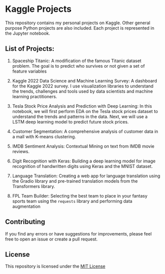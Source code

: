 # Kaggle Projects
This repository contains my personal projects on Kaggle. 
Other general purpose Python projects are also included.
Each project is represented in the Jupyter notebook.

## List of Projects:
1. Spaceship Titanic:
A modification of the famous Titanic dataset problem. The goal is 
to predict who survives or not given a set of feature variables

2. Kaggle 2022 Data Science and Machine Learning Survey:
A dashboard for the Kaggle 2022 survey. I use visualization libraries
to understand the trends, challenges and tools used by data scientists
and machine learning practitioners.

3. Tesla Stock Price Analysis and Prediction with Deep Learning:
In this notebook, we will first perform EDA on the Tesla stock prices dataset to understand the trends and patterns in the data. Next, we will use a LSTM deep learning model to predict future stock prices.

4. Customer Segmentation:
A comprehensive analysis of customer data in a mall with K-means clustering.

5. IMDB Sentiment Analysis:
Contextual Mining on text from IMDB movie reviews.

6. Digit Recognition with Keras:
Building a deep learning model for image recognition of handwritten digits using Keras and the MNIST dataset.

7. Language Translation:
Creating a web app for language translation using the Gradio library and pre-trained translation models from the Transformers library. 

8. FPL Team Builder:
Selecting the best team to place in your fantasy sports team using the `requests` library and performing data augmentation

## Contributing
If you find any errors or have suggestions for improvements, please feel
free to open an issue or create a pull request.

## License
This repository is licensed under the [MIT License](https://opensource.org/licenses/MIT)
